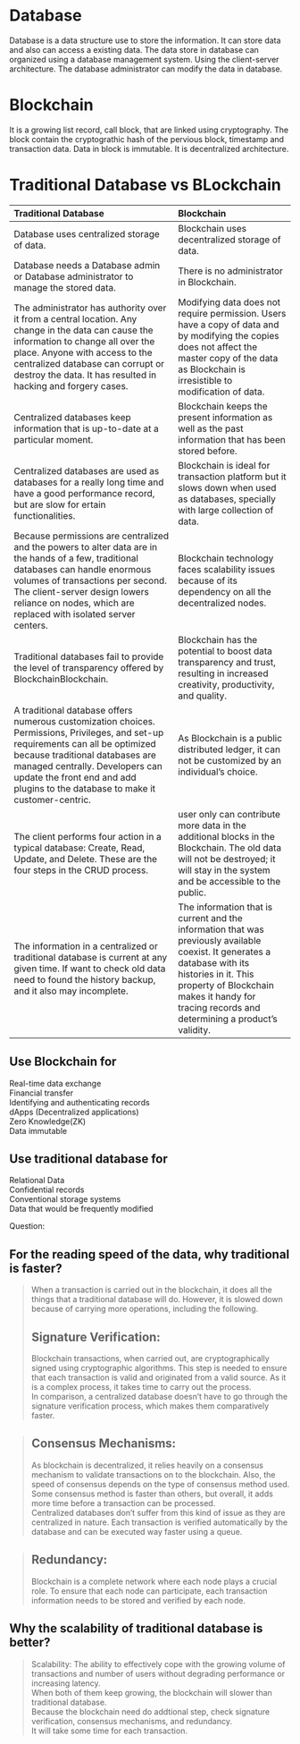 # Database 
Database is a data structure use to store the information.
It can store data and also can access a existing data.
The data store in database can organized using a database management system.
Using the client-server architecture.
The database administrator can modify the data in database.

# Blockchain
It is a growing list record, call block, that are linked using cryptography.
The block contain the cryptograthic hash of the pervious block, timestamp and transaction data.
Data in block is immutable.
It is decentralized architecture.


# Traditional Database vs BLockchain
|Traditional Database|Blockchain|
|:-------|:---------|
|Database uses centralized storage of data.|Blockchain uses decentralized storage of data.|
|Database needs a Database admin or Database administrator to manage the stored data.|There is no administrator in Blockchain.|
|The administrator has authority over it from a central location. Any change in the data can cause the information to change all over the place. Anyone with access to the centralized database can corrupt or destroy the data. It has resulted in hacking and forgery cases.|Modifying data does not require permission.  Users have a copy of data and by modifying the copies does not affect the master copy of the data as Blockchain is irresistible to modification of data.|
|Centralized databases keep information that is up-to-date at a particular moment.|Blockchain keeps the present information as well as the past information that has been stored before.|
|Centralized databases are used as databases for a really long time and have a good performance record, but are slow for ertain functionalities.|Blockchain is ideal for transaction platform but it slows down when used as databases, specially with large collection of data.|
|Because permissions are centralized and the powers to alter data are in the hands of a few, traditional databases can handle enormous volumes of transactions per second. The client-server design lowers reliance on nodes, which are replaced with isolated server centers.|Blockchain technology faces scalability issues because of its dependency on all the decentralized nodes.|
|Traditional databases fail to provide the level of transparency offered by BlockchainBlockchain.|Blockchain has the potential to boost data transparency and trust, resulting in increased creativity, productivity, and quality.|
|A traditional database offers numerous customization choices. Permissions, Privileges, and set-up requirements can all be optimized because traditional databases are managed centrally. Developers can update the front end and add plugins to the database to make it customer-centric.|As Blockchain is a public distributed ledger, it can not be customized by an individual’s choice.|
|The client performs four action in a typical database: Create, Read, Update, and Delete. These are the four steps in the CRUD process.| user only can contribute more data in the additional blocks in the Blockchain. The old data will not be destroyed; it will stay in the system and be accessible to the public.	|
|The information in a centralized or traditional database is current at any given time. If want to check old data need to found the history backup, and it also may incomplete.|The information that is current and the information that was previously available coexist. It generates a database with its histories in it. This property of Blockchain makes it handy for tracing records and determining a product’s validity.|

## Use Blockchain for  
Real-time data exchange    
Financial transfer   
Identifying and authenticating records   
dApps (Decentralized applications)    
Zero Knowledge(ZK)  
Data immutable

## Use traditional database for
Relational Data  
Confidential records  
Conventional storage systems  
Data that would be frequently modified  


Question:       
## For the reading speed of the data, why traditional is faster?    
>When a transaction is carried out in the blockchain, it does all the things that a traditional database will do. However, it is slowed down because of carrying more operations, including the following.    
>## Signature Verification:  
>Blockchain transactions, when carried out, are cryptographically signed using cryptographic algorithms. This step is needed to ensure that each transaction is valid and originated from a valid source. As it is a complex process, it takes time to carry out the process.   
>In comparison, a centralized database doesn’t have to go through the signature verification process, which makes them comparatively faster.  

>## Consensus Mechanisms:  
>As blockchain is decentralized, it relies heavily on a consensus mechanism to validate transactions on to the blockchain. Also, the speed of consensus depends on the type of consensus method used. Some consensus method is faster than others, but overall, it adds more time before a transaction can be processed.   
>Centralized databases don’t suffer from this kind of issue as they are centralized in nature. Each transaction is verified automatically by the database and can be executed way faster using a queue.  

>## Redundancy:  
>Blockchain is a complete network where each node plays a crucial role. To ensure that each node can participate, each transaction information needs to be stored and verified by each node.  


## Why the scalability of traditional database is better?  
>Scalability: The ability to effectively cope with the growing volume of transactions and number of users without degrading performance or increasing latency.      
>When both of them keep growing, the blockchain will slower than traditional database.  
>Because the blockchain need do addtional step, check signature verification, consensus mechanisms, and redundancy.   
>It will take some time for each transaction.  

